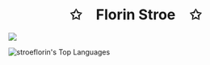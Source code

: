 <p align="center">
    <h1 align="center">✩&emsp;Florin Stroe&emsp;✩</h1>
</p>
<img src="https://stroe.dev/welcometomyprofile.svg">


![stroeflorin's Top Languages](https://github-readme-stats.vercel.app/api/top-langs/?username=stroeflorin&theme=vue-dark&show_icons=true&hide_border=false&layout=compact)
